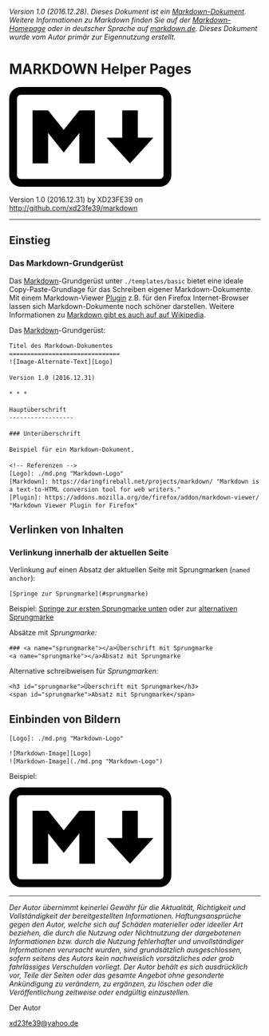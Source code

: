 
<!-- Referenzen -->

[Logo]: ./res/md.png "Markdown-Logo"
[Markdown]: https://daringfireball.net/projects/markdown/ "Markdown is a text-to-HTML conversion tool for web writers."
[Plugin]: https://addons.mozilla.org/de/firefox/addon/markdown-viewer/ "Markdown Viewer Plugin for Firefox"
[Syntax]: http://markdown.de/ "Die deutsche Markdown-Referenz."

<!-- Kopfzeile -->

[mdw]: https://de.wikipedia.org/wiki/Markdown "Markdown auf Wikipedia"

*Version 1.0 (2016.12.28). Dieses Dokument ist ein [Markdown-Dokument][mdw]. Weitere Informationen zu Markdown
finden Sie auf der [Markdown-Homepage][Markdown] oder in deutscher Sprache auf
[markdown.de][Syntax]. Dieses Dokument wurde vom Autor primär zur Eigennutzung erstellt.*


<!-- Markdown-Content -->

MARKDOWN Helper Pages
===============================================
![Markdown-Logo][Logo]

Version 1.0 (2016.12.31)
by XD23FE39 on http://github.com/xd23fe39/markdown

* * *


Einstieg
-------------------

### Das Markdown-Grundgerüst

Das [Markdown][]-Grundgerüst unter `./templates/basic` bietet eine ideale Copy-Paste-Grundlage für das Schreiben eigener Markdown-Dokumente. Mit einem Markdown-Viewer [Plugin][] z.B. für den Firefox Internet-Browser lassen sich Markdown-Dokumente noch schöner darstellen. Weitere Informationen zu [Markdown gibt es auch auf auf Wikipedia][mdw].

Das [Markdown][]-Grundgerüst:

```
Titel des Markdown-Dokumentes
===============================
![Image-Alternate-Text][Logo]

Version 1.0 (2016.12.31)

* * *

Hauptüberschrift
------------------

### Unterüberschrift

Beispiel für ein Markdown-Dokument.

<!-- Referenzen -->
[Logo]: ./md.png "Markdown-Logo"
[Markdown]: https://daringfireball.net/projects/markdown/ "Markdown is a text-to-HTML conversion tool for web writers."
[Plugin]: https://addons.mozilla.org/de/firefox/addon/markdown-viewer/ "Markdown Viewer Plugin for Firefox"
```


Verlinken von Inhalten
------------------------

### Verlinkung innerhalb der aktuellen Seite

Verlinkung auf einen Absatz der aktuellen Seite mit Sprungmarken (`named anchor`):

```
[Springe zur Sprungmarke](#sprungmarke)
```

Beispiel: [Springe zur ersten Sprungmarke unten](#sprungmarke_1) oder zur [alternativen Sprungmarke](#sprungmarke_2)

<a name="sprungmarke_1"></a>
Absätze mit _Sprungmarke:_

```
### <a name="sprungmarke"></a>Überschrift mit Sprungmarke
<a name="sprungmarke"></a>Absatz mit Sprungmarke
```

<span id="sprungmarke_2">Alternative schreibweisen für _Sprungmarken:_</span>

```
<h3 id="sprungmarke">Überschrift mit Sprungmarke</h3>
<span id="sprungmarke">Absatz mit Sprungmarke</span>
```


Einbinden von Bildern
----------------------

```
[Logo]: ./md.png "Markdown-Logo"
```

```
![Markdown-Image][Logo]
![Markdown-Image](./md.png "Markdown-Logo")
```

Beispiel:

![](./md.png "Markdown-Logo")



<!-- Einfacher Haftungsausschluss -->

* * *

*Der Autor übernimmt keinerlei Gewähr für die Aktualität, Richtigkeit und Vollständigkeit der bereitgestellten Informationen. Haftungsansprüche gegen den Autor, welche sich auf Schäden materieller oder ideeller Art beziehen, die durch die Nutzung oder Nichtnutzung der dargebotenen Informationen bzw. durch die Nutzung fehlerhafter und unvollständiger Informationen verursacht wurden, sind grundsätzlich ausgeschlossen, sofern seitens des Autors kein nachweislich vorsätzliches oder grob fahrlässiges Verschulden vorliegt. Der Autor behält es sich ausdrücklich vor, Teile der Seiten oder das gesamte Angebot ohne gesonderte Ankündigung zu verändern, zu ergänzen, zu löschen oder die Veröffentlichung zeitweise oder endgültig einzustellen.*

Der Autor

<xd23fe39@yahoo.de>
